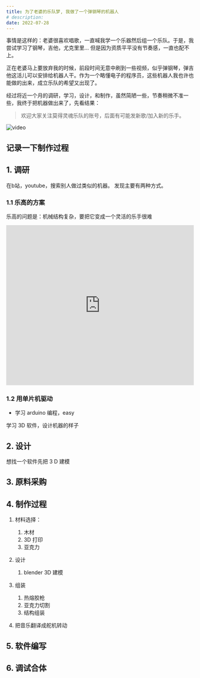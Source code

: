 ```yaml
---
title: 为了老婆的乐队梦, 我做了一个弹钢琴的机器人
# description:
date: 2022-07-28
---
```


事情是这样的：老婆很喜欢唱歌，一直喊我学一个乐器然后组一个乐队。于是，我尝试学习了钢琴，吉他，尤克里里… 但是因为资质平平没有节奏感，一直也配不上。

正在老婆马上要放弃我的时候，前段时间无意中刷到一些视频，似乎弹钢琴，弹吉他这活儿可以安排给机器人干。作为一个略懂电子的程序员，这些机器人我也许也能做的出来，成立乐队的希望又出现了。

经过将近一个月的调研，学习，设计，和制作，虽然简陋一些，节奏稍微不准一些，我终于把机器做出来了，先看结果：

> 欢迎大家关注莫得灵魂乐队的账号，后面有可能发新歌/加入新的乐手。

![video]()

## 记录一下制作过程

## 1. 调研

在b站，youtube，搜索别人做过类似的机器。 发现主要有两种方式。

### 1.1 乐高的方案
乐高的问题是：机械结构复杂，要把它变成一个灵活的乐手很难
<iframe 
   style="width: 640px; height: 430px; max-width: 100%"
  src="https://player.bilibili.com/player.html?aid=686382957&bvid=BV1AU4y1v7Cz&cid=786446104&page=1" scrolling="no" border="0" frameborder="no" framespacing="0" allowfullscreen="true"> </iframe>


### 1.2 用单片机驱动

- 学习 arduino 编程，easy

学习 3D 软件，设计机器的样子

## 2. 设计

想找一个软件先把 3 D 建模

## 3. 原料采购

## 4. 制作过程

1. 材料选择：
    1. 木材
    2. 3D 打印
    3. 亚克力
    
2. 设计
    1. blender 3D 建模
3. 组装
    1. 热熔胶枪
    2. 亚克力切割
    3. 结构组装
4. 把音乐翻译成舵机转动

## 5. 软件编写

## 6. 调试合体